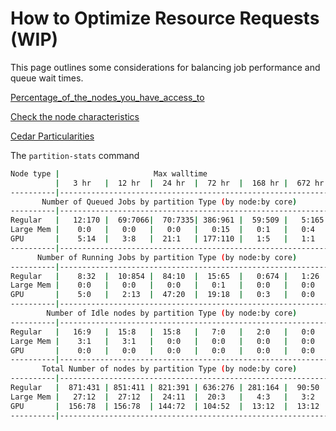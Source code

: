 # How to Optimize Resource Requests (WIP)

This page outlines some considerations for balancing job performance and
queue wait times.

[Percentage_of_the_nodes_you_have_access_to][nodes-accessible]

[Check the node characteristics][node-characteristics]

[Cedar Particularities][node-particularities]

The `partition-stats` command

```bash
Node type |                     Max walltime
          |   3 hr   |  12 hr  |  24 hr  |  72 hr  |  168 hr |  672 hr |
----------|-------------------------------------------------------------
       Number of Queued Jobs by partition Type (by node:by core)
----------|-------------------------------------------------------------
Regular   |   12:170 |  69:7066|  70:7335| 386:961 |  59:509 |   5:165 |
Large Mem |    0:0   |   0:0   |   0:0   |   0:15  |   0:1   |   0:4   |
GPU       |    5:14  |   3:8   |  21:1   | 177:110 |   1:5   |   1:1   |
----------|-------------------------------------------------------------
      Number of Running Jobs by partition Type (by node:by core)
----------|-------------------------------------------------------------
Regular   |    8:32  |  10:854 |  84:10  |  15:65  |   0:674 |   1:26  |
Large Mem |    0:0   |   0:0   |   0:0   |   0:1   |   0:0   |   0:0   |
GPU       |    5:0   |   2:13  |  47:20  |  19:18  |   0:3   |   0:0   |
----------|-------------------------------------------------------------
        Number of Idle nodes by partition Type (by node:by core)
----------|-------------------------------------------------------------
Regular   |   16:9   |  15:8   |  15:8   |   7:0   |   2:0   |   0:0   |
Large Mem |    3:1   |   3:1   |   0:0   |   0:0   |   0:0   |   0:0   |
GPU       |    0:0   |   0:0   |   0:0   |   0:0   |   0:0   |   0:0   |
----------|-------------------------------------------------------------
       Total Number of nodes by partition Type (by node:by core)
----------|-------------------------------------------------------------
Regular   |  871:431 | 851:411 | 821:391 | 636:276 | 281:164 |  90:50  |
Large Mem |   27:12  |  27:12  |  24:11  |  20:3   |   4:3   |   3:2   |
GPU       |  156:78  | 156:78  | 144:72  | 104:52  |  13:12  |  13:12  |
----------|-------------------------------------------------------------
```

[nodes-accessible]: https://docs.alliancecan.ca/wiki/Job_scheduling_policies#Percentage_of_the_nodes_you_have_access_to
[node-characteristics]: https://docs.alliancecan.ca/wiki/Cedar#Node_characteristics
[node-particularities]: https://docs.alliancecan.ca/wiki/Running_jobs#Cluster_particularities
